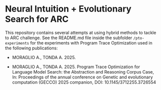 # Neural Intuition + Evolutionary Search for ARC
This repository contains several attempts at using hybrid methods to tackle to ARC challenge. See the README.md file inside the subfolder `/pto-experiments` for the experiments with Program Trace Optimization used in the following publications:

- MORAGLIO A., TONDA A. 2025. 

- MORAGLIO A., TONDA A. 2025. Program Trace Optimization for Language Model Search: the Abstraction and Reasoning Corpus Case, In: Proceedings of the annual conference on Genetic and evolutionary computation (GECCO) 2025 companion, DOI: 10.1145/3712255.3726554

<!-- ## Setup instructions
We are relying upon code created by other people that does not make much sense to keep under version control. For this reason, at the moment the code in the repository starts from the assumption that a `local/` unversioned folder exists, containing other scripts we might need, for example Michale Holdel's DSL and verifiers for the ARC training tasks. So, after cloning this repository:
<!-- 1. Clone or download Hodel's repository at https://github.com/michaelhodel/re-arc to `local/` so that the root folder for the repository is `local/re-arc`
2. Clone or download Chollet's repository at... (maybe not needed?) 
1. From Michael Hodel's repository at https://github.com/michaelhodel/re-arc , obtain `re_arc.zip` and unzip it to `data/`, to create the folder `data/re_arc/tasks` with all the extra tasks created by his generators. -->
